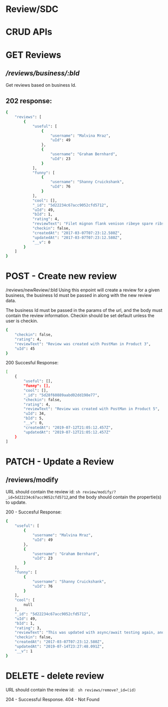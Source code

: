 # Review/SDC


# CRUD APIs

# GET Reviews
 ## */reviews/business/:bId* 
Get reviews based on business Id. 
 ## 202 response:
```sh
{
    "reviews": [
        {
            "useful": [
                {
                    "username": "Malvina Mraz",
                    "uId": 49
                },
                {
                    "username": "Graham Bernhard",
                    "uId": 23
                }
            ],
            "funny": [
                {
                    "username": "Shanny Cruickshank",
                    "uId": 76
                }
            ],
            "cool": [],
            "_id": "5d22234c67acc9052cfd5712",
            "uId": 49,
            "bId": 1,
            "rating": 4,
            "reviewText": "Filet mignon flank venison ribeye spare ribs, andouille short ribs biltong bacon leberkas kielbasa doner.  Prosciutto short ribs buffalo turducken chuck venison chicken swine.  Frankfurter pastrami andouille biltong.  Pastrami tongue picanha leberkas swine bacon sirloin chuck ham hock cow.",
            "checkin": false,
            "createdAt": "2017-03-07T07:23:12.580Z",
            "updatedAt": "2017-03-07T07:23:12.580Z",
            "__v": 0
        }
    ]
}
```

# POST - Create new review
/reviews/newReview/:bId
Using this enpoint will create a review for a given business, the business Id must be passed in along with the new review data.

The business Id must be passed in the params of the url, and the body must contain the review information. Checkin should be set default unless the user is checkin.
```sh
{
	"checkin": false,
	"rating": 4,
	"reviewText": "Review was created with PostMan in Product 3",
	"uId": 45
}
```
200 Succesful Response:
```sh
[
    {
        "useful": [],
        "funny": [],
        "cool": [],
        "_id": "5d28f60889aabd02dd198e77",
        "checkin": false,
        "rating": 4,
        "reviewText": "Review was created with PostMan in Product 5",
        "uId": 34,
        "bId": 5,
        "__v": 0,
        "createdAt": "2019-07-12T21:05:12.457Z",
        "updatedAt": "2019-07-12T21:05:12.457Z"
    }
]
```

# PATCH - Update a Review
## /reviews/modify
URL should contain the review id: ```sh review/modify/?_id=5d22234c67acc9052cfd5712```,and the body should contain the propertie(s) to update.

200 - Succesful Response:
```sh
{
    "useful": [
        {
            "username": "Malvina Mraz",
            "uId": 49
        },
        {
            "username": "Graham Bernhard",
            "uId": 23
        }
    ],
    "funny": [
        {
            "username": "Shanny Cruickshank",
            "uId": 76
        }
    ],
    "cool": [
        null
    ],
    "_id": "5d22234c67acc9052cfd5712",
    "uId": 49,
    "bId": 1,
    "rating": 3,
    "reviewText": "This was updated with async/await testing again, and again @15:26pm",
    "checkin": false,
    "createdAt": "2017-03-07T07:23:12.580Z",
    "updatedAt": "2019-07-14T23:27:48.091Z",
    "__v": 1
}
```

# DELETE - delete review
URL should contain the review id: ``` sh reviews/remove?_id=(id)```

204 - Successful Response.
404 - Not Found

